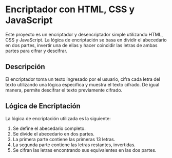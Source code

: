 # Encriptador con HTML, CSS y JavaScript

Este proyecto es un encriptador y desencriptador simple utilizando HTML, CSS y JavaScript. La lógica de encriptación se basa en 
dividir el abecedario en dos partes, invertir una de ellas y hacer coincidir las letras de ambas partes para cifrar y descifrar.

## Descripción

El encriptador toma un texto ingresado por el usuario, cifra cada letra del texto utilizando una lógica específica y muestra el 
texto cifrado. De igual manera, permite descifrar el texto previamente cifrado.

## Lógica de Encriptación

La lógica de encriptación utilizada es la siguiente:

1. Se define el abecedario completo.
2. Se divide el abecedario en dos partes.
3. La primera parte contiene las primeras 13 letras.
4. La segunda parte contiene las letras restantes, invertidas.
5. Se cifran las letras encontrando sus equivalentes en las dos partes.
